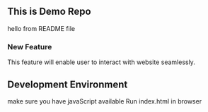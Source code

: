 ## This is Demo Repo
hello from README file

### New Feature 
This feature will enable user to interact with
website seamlessly.

## Development Environment

make sure you have javaScript available
Run index.html in browser
